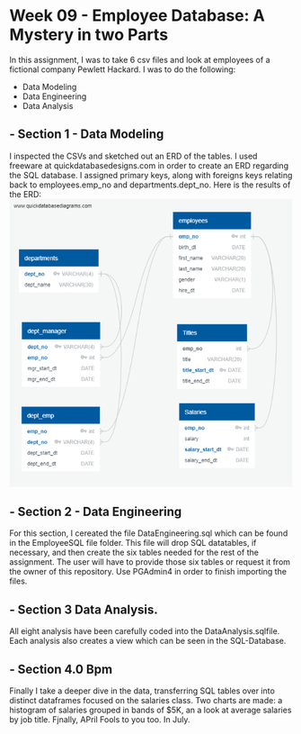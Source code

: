 # Week 09 -  Employee Database: A Mystery in two Parts

In this assignment, I was to take 6 csv files and look at employees of a fictional company Pewlett Hackard. I was to do the following:
 - Data Modeling
 - Data Engineering
 - Data Analysis

## - Section 1 - Data Modeling

I inspected the CSVs and sketched out an ERD of the tables.
I used freeware at quickdatabasedesigns.com in order to create an ERD regarding the SQL database.  I assigned primary keys, along with foreigns keys relating back to employees.emp_no and departments.dept_no. 
Here is the results of the ERD:
![Data_Modeling_ERD](EmployeeSQL/Data_Modeling_ERD.png)

## - Section 2 - Data Engineering

For this section, I cereated the file DataEngineering.sql which can be found in the EmployeeSQL file folder.  This file will drop SQL datatables, if necessary, and then create the six tables needed for the rest of the assignment.  The user will have to provide those six tables or request it from the owner of this repository.  Use PGAdmin4 in order to finish importing the files.

## - Section 3 Data Analysis.

All eight analysis have been carefully coded into the DataAnalysis.sqlfile. Each analysis also creates a view which can be seen in the SQL-Database.

## - Section 4.0 Bpm

Finally I take a deeper dive in the data, transferring SQL tables over into distinct dataframes  focused on the salaries class. Two charts are made: a histogram of salaries grouped in bands of $5K, an a look at average salaries by job title.  Fjnally,  APril Fools to you too.  In July.
